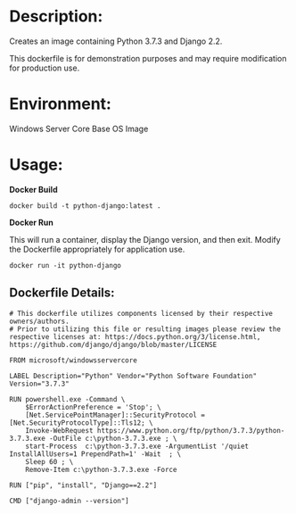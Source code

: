 # Description:

Creates an image containing Python 3.7.3 and Django 2.2.

This dockerfile is for demonstration purposes and may require modification for production use. 

# Environment:

Windows Server Core Base OS Image

# Usage:

**Docker Build**

```
docker build -t python-django:latest .
```

**Docker Run** 

This will run a container, display the Django version, and then exit. Modify the Dockerfile appropriately for application use.

```
docker run -it python-django
```

## Dockerfile Details:
```
# This dockerfile utilizes components licensed by their respective owners/authors.
# Prior to utilizing this file or resulting images please review the respective licenses at: https://docs.python.org/3/license.html, https://github.com/django/django/blob/master/LICENSE

FROM microsoft/windowsservercore

LABEL Description="Python" Vendor="Python Software Foundation" Version="3.7.3"

RUN powershell.exe -Command \
	$ErrorActionPreference = 'Stop'; \
	[Net.ServicePointManager]::SecurityProtocol = [Net.SecurityProtocolType]::Tls12; \
	Invoke-WebRequest https://www.python.org/ftp/python/3.7.3/python-3.7.3.exe -OutFile c:\python-3.7.3.exe ; \
	start-Process  c:\python-3.7.3.exe -ArgumentList '/quiet InstallAllUsers=1 PrependPath=1' -Wait  ; \
	Sleep 60 ; \
	Remove-Item c:\python-3.7.3.exe -Force

RUN ["pip", "install", "Django==2.2"]

CMD ["django-admin --version"]
```

